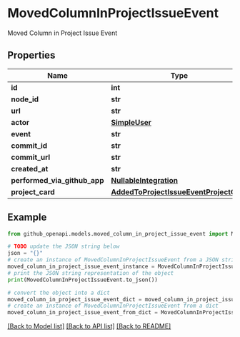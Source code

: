 # MovedColumnInProjectIssueEvent

Moved Column in Project Issue Event

## Properties

Name | Type | Description | Notes
------------ | ------------- | ------------- | -------------
**id** | **int** |  | 
**node_id** | **str** |  | 
**url** | **str** |  | 
**actor** | [**SimpleUser**](SimpleUser.md) |  | 
**event** | **str** |  | 
**commit_id** | **str** |  | 
**commit_url** | **str** |  | 
**created_at** | **str** |  | 
**performed_via_github_app** | [**NullableIntegration**](NullableIntegration.md) |  | 
**project_card** | [**AddedToProjectIssueEventProjectCard**](AddedToProjectIssueEventProjectCard.md) |  | [optional] 

## Example

```python
from github_openapi.models.moved_column_in_project_issue_event import MovedColumnInProjectIssueEvent

# TODO update the JSON string below
json = "{}"
# create an instance of MovedColumnInProjectIssueEvent from a JSON string
moved_column_in_project_issue_event_instance = MovedColumnInProjectIssueEvent.from_json(json)
# print the JSON string representation of the object
print(MovedColumnInProjectIssueEvent.to_json())

# convert the object into a dict
moved_column_in_project_issue_event_dict = moved_column_in_project_issue_event_instance.to_dict()
# create an instance of MovedColumnInProjectIssueEvent from a dict
moved_column_in_project_issue_event_from_dict = MovedColumnInProjectIssueEvent.from_dict(moved_column_in_project_issue_event_dict)
```
[[Back to Model list]](../README.md#documentation-for-models) [[Back to API list]](../README.md#documentation-for-api-endpoints) [[Back to README]](../README.md)



